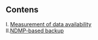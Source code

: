 ## Contens

I. [Measurement of data availability](https://github.com/iamfabo/dellemc/blob/main/data_protection_and_management/measurement_of_data_availability.md#measurement-of-data-availability)\
II.[NDMP-based backup](https://github.com/iamfabo/dellemc/blob/main/data_protection_and_management/ndmp_based_backup.md)
